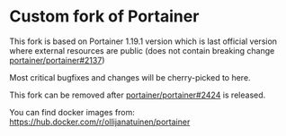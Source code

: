 # Custom fork of Portainer
This fork is based on Portainer 1.19.1 version which is last official version where external resources are public (does not contain breaking change [portainer/portainer#2137](https://github.com/portainer/portainer/pull/2137))

Most critical bugfixes and changes will be cherry-picked to here.

This fork can be removed after [portainer/portainer#2424](https://github.com/portainer/portainer/pull/2424) is released.


You can find docker images from: https://hub.docker.com/r/ollijanatuinen/portainer

